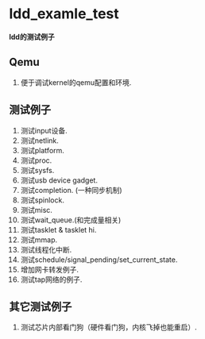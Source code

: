 # ldd_examle_test
**ldd的测试例子**

## Qemu
1. 便于调试kernel的qemu配置和环境.

## 测试例子

1. 测试input设备.
2. 测试netlink.
3. 测试platform.
4. 测试proc.
5. 测试sysfs.
6. 测试usb device gadget.
7. 测试completion. (一种同步机制)
8. 测试spinlock.
9. 测试misc.
10. 测试wait_queue.(和完成量相关)
11. 测试tasklet & tasklet hi.
12. 测试mmap.
13. 测试线程化中断.
14. 测试schedule/signal_pending/set_current_state.
15. 增加网卡转发例子.
16. 测试tap网络的例子.

## 其它测试例子

1. 测试芯片内部看门狗（硬件看门狗，内核飞掉也能重启）.
